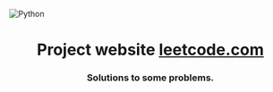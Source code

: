 
![Python](https://img.shields.io/badge/python-3670A0?style=for-the-badge&logo=python&logoColor=ffdd54)


<h1 align="center">Project website <a href="https://leetcode.com/" target="_blank">leetcode.com</a> 
<h3 align="center">Solutions to some problems.</h3>
